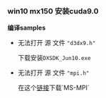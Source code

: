 ### win10 mx150 安装cuda9.0

**编译samples** 

- 无法打开 源 文件 `"d3dx9.h"`	

  下载安装`DXSDK_Jun10.exe`

- 无法打开 源 文件 `"mpi.h"`	

  在这个[链接](https://msdn.microsoft.com/en-us/library/bb524831(v=vs.85).aspx)下载`MS-MPI`

